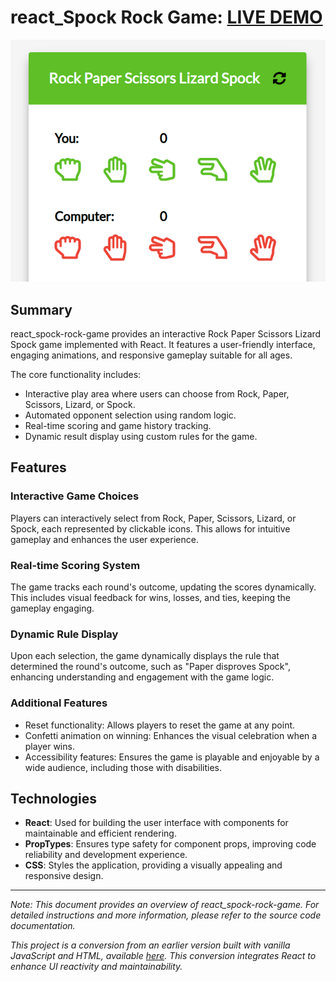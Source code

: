 # react_Spock Rock Game: [LIVE DEMO](https://shcoobz.github.io/react_spock-rock-game/)

![react_spock-rock-game](public/img/react_spock-rock-game.png)

## Summary

react_spock-rock-game provides an interactive Rock Paper Scissors Lizard Spock game implemented with React. It features a user-friendly interface, engaging animations, and responsive gameplay suitable for all ages.

The core functionality includes:

- Interactive play area where users can choose from Rock, Paper, Scissors, Lizard, or Spock.
- Automated opponent selection using random logic.
- Real-time scoring and game history tracking.
- Dynamic result display using custom rules for the game.

## Features

### Interactive Game Choices

Players can interactively select from Rock, Paper, Scissors, Lizard, or Spock, each represented by clickable icons. This allows for intuitive gameplay and enhances the user experience.

### Real-time Scoring System

The game tracks each round's outcome, updating the scores dynamically. This includes visual feedback for wins, losses, and ties, keeping the gameplay engaging.

### Dynamic Rule Display

Upon each selection, the game dynamically displays the rule that determined the round's outcome, such as "Paper disproves Spock", enhancing understanding and engagement with the game logic.

### Additional Features

- Reset functionality: Allows players to reset the game at any point.
- Confetti animation on winning: Enhances the visual celebration when a player wins.
- Accessibility features: Ensures the game is playable and enjoyable by a wide audience, including those with disabilities.

## Technologies

- **React**: Used for building the user interface with components for maintainable and efficient rendering.
- **PropTypes**: Ensures type safety for component props, improving code reliability and development experience.
- **CSS**: Styles the application, providing a visually appealing and responsive design.

---

_Note: This document provides an overview of react_spock-rock-game. For detailed instructions and more information, please refer to the source code documentation._

_This project is a conversion from an earlier version built with vanilla JavaScript and HTML, available [here](https://github.com/Shcoobz/basicJS_spock-rock-game/). This conversion integrates React to enhance UI reactivity and maintainability._
